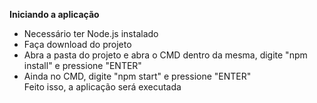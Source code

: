 **Iniciando a aplicação**

- Necessário ter Node.js instalado
- Faça download do projeto
- Abra a pasta do projeto e abra o CMD dentro da mesma, digite "npm install" e pressione "ENTER" 
- Ainda no CMD, digite "npm start" e pressione "ENTER" \
Feito isso, a aplicação será executada